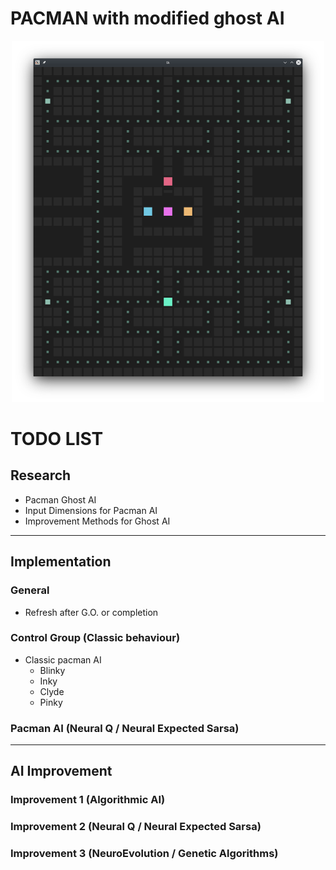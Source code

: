 # PACMAN with modified ghost AI

<p align='center'>
    <img src='./img/grid.png' width='500'/>
</p>

# TODO LIST

## Research

- Pacman Ghost AI
- Input Dimensions for  Pacman AI
- Improvement Methods for Ghost AI

---

## Implementation

### General

- Refresh after G.O. or completion

### Control Group (Classic behaviour)

- Classic pacman AI
    - Blinky
    - Inky
    - Clyde
    - Pinky

### Pacman AI (Neural Q / Neural Expected Sarsa)

---

## AI Improvement 

### Improvement 1 (Algorithmic AI)

### Improvement 2 (Neural Q / Neural Expected Sarsa)

### Improvement 3 (NeuroEvolution / Genetic Algorithms)
